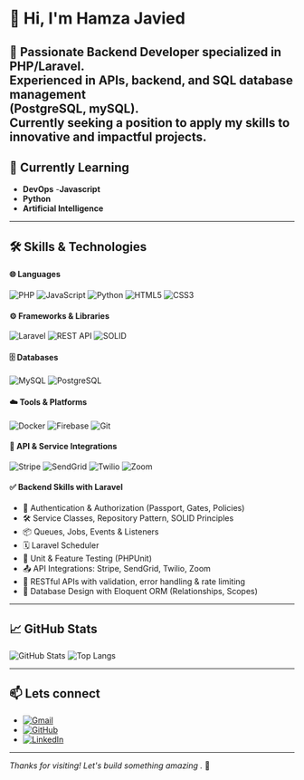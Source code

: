 # 👋 Hi, I'm Hamza Javied

🎯 **Passionate Backend Developer** specialized in **PHP/Laravel**.  
Experienced in **APIs**, **backend**, and **SQL** database management  
(PostgreSQL, mySQL).  
Currently seeking a position to apply my skills to innovative and impactful projects.
---


## 🌱 Currently Learning
- **DevOps**
-**Javascript**
- **Python**
- **Artificial Intelligence**
---

## 🛠️ Skills & Technologies

#### 🌐 Languages
![PHP](https://img.shields.io/badge/php-blue?style=plastic&logo=PHP&logoColor=dark%20blue)
![JavaScript](https://img.shields.io/badge/-JavaScript-F7DF1E?style=plastic&logo=javascript&logoColor=black)
![Python](https://img.shields.io/badge/-Python-3776AB?style=plastic&logo=python&logoColor=white)
![HTML5](https://img.shields.io/badge/-HTML5-E34F26?style=plastic&logo=html5&logoColor=white)
![CSS3](https://img.shields.io/badge/-CSS3-1572B6?style=plastic&logo=css3)

#### ⚙️ Frameworks & Libraries
![Laravel](https://img.shields.io/badge/Laravel-Framework-ff2d20?style=plastic&logo=Laravel&logoColor=white)
![REST API](https://img.shields.io/badge/REST--API-Development-brightgreen?style=plastic)
![SOLID](https://img.shields.io/badge/SOLID--Principles-CleanCode-yellow?style=plastic)

#### 🗄️ Databases
![MySQL](https://img.shields.io/badge/MySQL-4479A1?style=plastic&logo=mysql&logoColor=white)
![PostgreSQL](https://img.shields.io/badge/-PostgreSQL-4169E1?style=plastic&logo=postgresql&logoColor=white)

#### ☁️ Tools & Platforms
![Docker](https://img.shields.io/badge/-Docker-2496ED?style=plastic&logo=docker&logoColor=white)
![Firebase](https://img.shields.io/badge/-Firebase-FFCA28?style=plastic&logo=firebase&logoColor=black)
![Git](https://img.shields.io/badge/Git-F05032?style=plastic&logo=git&logoColor=white)


#### 🔗 API & Service Integrations
![Stripe](https://img.shields.io/badge/Stripe-Payments-008CDD?style=plastic&logo=stripe&logoColor=white)
![SendGrid](https://img.shields.io/badge/SendGrid-Emails-2AA3EF?style=plastic&logo=sendgrid&logoColor=white)
![Twilio](https://img.shields.io/badge/Twilio-SMS%20&%20Voice-F22F46?style=plastic&logo=twilio&logoColor=white)
![Zoom](https://img.shields.io/badge/Zoom-APIs-2D8CFF?style=plastic&logo=zoom&logoColor=white)


#### ✅ Backend Skills with Laravel
- 🔐 Authentication & Authorization (Passport, Gates, Policies)
- 🛠 Service Classes, Repository Pattern, SOLID Principles
- 📦 Queues, Jobs, Events & Listeners
- 🗓 Laravel Scheduler
- 🧪 Unit & Feature Testing (PHPUnit)
- 📤 API Integrations: Stripe, SendGrid, Twilio, Zoom
- 🔁 RESTful APIs with validation, error handling & rate limiting
- 🧱 Database Design with Eloquent ORM (Relationships, Scopes)
---


## 📈 GitHub Stats

![GitHub Stats](https://github-readme-stats.vercel.app/api?username=H-Javied&show_icons=true&theme=radical)
![Top Langs](https://github-readme-stats.vercel.app/api/top-langs/?username=H-Javied&layout=compact&theme=radical)

---
<!-- ![Node.js](https://img.shields.io/badge/-Node.js-339933?style=plastic&logo=nodedotjs&logoColor=white)
![MongoDB](https://img.shields.io/badge/-MongoDB-47A248?style=plastic&logo=mongodb&logoColor=white) -->


<!-- 📂 All of my projects: [portfolio-bassoumi.netlify.app](https://portfolio-bassoumi.netlify.app/) -->


## 📫 Lets connect

-  [![Gmail](https://img.shields.io/badge/Gmail-D14836?style=plastic&logo=gmail&logoColor=white)](mailto:granygo123@gmail.com) 
-  [![GitHub](https://img.shields.io/badge/GitHub-181717?style=for-the-badge&logo=github)](https://github.com/H-Javied) 
-  [![LinkedIn](https://img.shields.io/badge/LinkedIn-blue?style=plastic&logo=linkedin)](www.linkedin.com/in/hamza-javied)

---



*Thanks for visiting! Let's build something amazing .* 🚀
